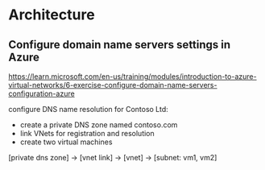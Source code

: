# Architecture

## Configure domain name servers settings in Azure
https://learn.microsoft.com/en-us/training/modules/introduction-to-azure-virtual-networks/6-exercise-configure-domain-name-servers-configuration-azure

configure DNS name resolution for Contoso Ltd:
- create a private DNS zone named contoso.com
- link VNets for registration and resolution
- create two virtual machines

[private dns zone] -> [vnet link] -> [vnet] -> [subnet: vm1, vm2]
